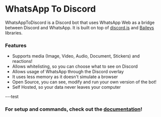 # WhatsApp To Discord

WhatsAppToDiscord is a Discord bot that uses WhatsApp Web as a bridge between Discord and WhatsApp. It is built on top of [discord.js](https://github.com/discordjs/discord.js) and [Baileys](https://github.com/adiwajshing/Baileys) libraries.

### Features

- Supports media (Image, Video, Audio, Document, Stickers) and reactions!
- Allows whitelisting, so you can choose what to see on Discord
- Allows usage of WhatsApp through the Discord overlay
- It uses less memory as it doesn't simulate a browser
- Open Source, you can see, modify and run your own version of the bot!
- Self Hosted, so your data never leaves your computer

---test

### For setup and commands, check out the [documentation](https://fklc.github.io/WhatsAppToDiscord/)!
